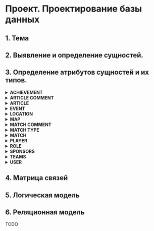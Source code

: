 # Проект. Проектирование базы данных

## 1. Тема

## 2. Выявление и определение сущностей.

## 3. Определение атрибутов сущностей и их типов.

<details>
<summary> <b>ACHIEVEMENT</b> </summary>
<img src="entities/achievements.png" width="180">

   ```dbml
Table ACHIEVEMENTS {
    id integer [pk, increment]
    name varchar(255) [not null]
}
   ```
</details>

<details>
<summary> <b>ARTICLE COMMENT</b> </summary>
<img src="entities/article_comments.png" width="180">

   ```dbml
Table ARTICLE_COMMENTS {
    id integer [pk, increment]
    text varchar(500) [not null]
    date date [not null]
    article_id integer [not null]
    parent_id integer [null]
    user_id integer [not null]
}
   ```
</details>

<details>
<summary> <b>ARTICLE</b> </summary>
<img src="entities/articles.png" width="180">

   ```dbml
Table ARTICLES {
    id integer [pk, increment]
    title varchar(255) [not null]
    content text(15000) [not null]
    date date [not null]
     event_id integer [null]
    author_id integer [not null]
}
   ```
</details>

<details>
<summary> <b>EVENT</b> </summary>
<img src="entities/events.png" width="180">

   ```dbml
Table EVENTS {
    id integer [pk, increment]
    name varchar(255) [not null]
    date_start date [not null]
    date_end date [not null]
    prize_pool varchar(255) [not null]
    total_teams integer [not null]
    location_id integer [not null]
    sponsor_id integer [not null]
}
   ```

</details>

<details>
<summary> <b>LOCATION</b> </summary>
<img src="entities/locations.png" width="180">

   ```dbml
Table LOCATIONS {
    id int [pk, increment]
    type varchar(255) [not null]
    location varchar(255) [not null]
}
   ```
</details>

<details>
<summary> <b>MAP</b> </summary>
<img src="entities/maps.png" width="180">

   ```dbml
Table MAPS {
    id integer [pk, increment]
    name varchar(255) [unique, not null]
}
   ```
</details>

<details>
<summary> <b>MATCH COMMENT</b> </summary>
<img src="entities/match_comments.png" width="180">

   ```dbml
Table MATCH_COMMENTS {
    id integer [pk, increment]
    text varchar(500) [not null]
    date date [not null]
    match_id integer [not null]
    parent_id integer [null]
    user_id integer [not null]
}
   ```
</details>

<details>
<summary> <b>MATCH TYPE</b> </summary>
<img src="entities/match_types.png" width="180">

   ```dbml
Table MATCH_TYPES {
    id integer [pk, increment]
    name varchar(255) [unique, not null]
}
   ```
</details>

<details>
<summary> <b>MATCH</b> </summary>
<img src="entities/matches.png" width="180">

   ```dbml
Table MATCHES {
    id integer [pk, increment]
    date date [not null]
    watch varchar(255) [null]
    format_id integer [not null]
    team_one integer [null]
    team_two integer [null]
    event_id integer [not null]
}
   ```
</details>

<details>
<summary> <b>PLAYER</b> </summary>
<img src="entities/players.png" width="180">

   ```dbml
Table PLAYERS {
    id integer [pk, increment]
    nikname varchar(255) [not null]
    type varchar(255) [not null]
    first_name varchar(255) [null]
    last_name varchar(255) [null]
    birthdate date [null]
     team_id integer [null]
}
   ```
</details>

<details>
<summary> <b>ROLE</b> </summary>
<img src="entities/roles.png" width="180">

   ```dbml
Table ROLES {
    id integer [pk, increment]
    name varchar(255) [unique, not null]
}
   ```
</details>

<details>
<summary> <b>SPONSORS</b> </summary>
<img src="entities/sponsors.png" width="180">

   ```dbml
Table SPONSORS {
    id integer [pk, increment]
    name varchar(255) [not null]
    link varchar(255) [null]
}
   ```
</details>

<details>
<summary> <b>TEAMS</b> </summary>
<img src="entities/teams.png" width="180">

   ```dbml
Table TEAMS {
    id integer [pk, increment]
    name varchar(255) [not null]
    country varchar(255) [not null]
    points integer [not null]
    peak integer [not null]
}
   ```
</details>

<details>
<summary> <b>USER</b> </summary>
<img src="entities/users.png" width="180">

   ```dbml
Table USERS {
    id integer [pk, increment]
    username varchar(255) [unique, not null]
    password varchar(255) [not null]
    email varchar(255) [not null]
    country varchar(255) [null]
    role_id integer [not null]
    fav_player_id integer [null]
    fav_team_id integer [null]
}
   ```
</details>

## 4. Матрица связей

## 5. Логическая модель

## 6. Реляционная модель

TODO
